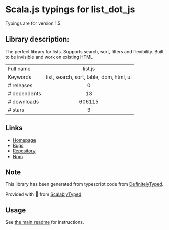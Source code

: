 
# Scala.js typings for list_dot_js

Typings are for version 1.5

## Library description:
The perfect library for lists. Supports search, sort, filters and flexibility. Built to be invisible and work on existing HTML

|                    |                 |
| ------------------ | :-------------: |
| Full name          | list.js |
| Keywords           | list, search, sort, table, dom, html, ui |
| # releases         | 0 |
| # dependents       | 13 |
| # downloads        | 606115 |
| # stars            | 3 |

## Links
- [Homepage](http://listjs.com)
- [Bugs](https://github.com/javve/list.js/issues)
- [Repository](https://github.com/javve/list.js)
- [Npm](https://www.npmjs.com/package/list.js)
    


## Note
This library has been generated from typescript code from [DefinitelyTyped](https://definitelytyped.org).

Provided with :purple_heart: from [ScalablyTyped](https://github.com/oyvindberg/ScalablyTyped)

## Usage
See [the main readme](../../readme.md) for instructions.


